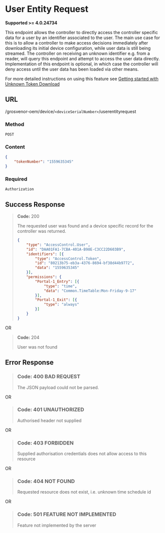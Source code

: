 # User Entity Request

**Supported >= 4.0.24734**

This endpoint allows the controller to directly access the controller specific data for a user by an identifier associated to the user. The main use case for this is to allow a controller to make access decisions immediately after downloading its initial device configuration, while user data is still being streamed. The controller on receiving an unknown identifier e.g. from a reader, will query this endpoint and attempt to access the user data directly. Implementation of this endpoint is optional, in which case the controller will deny access until the user data has been loaded via other means.

For more detailed instructions on using this feature see [Getting started with Unknown Token Download](..\GettingStarted\GettingStartedUnknownTokenDownload.md)

## URL

/grosvenor-oem/device/`<deviceSerialNumber>`/userentityrequest

### Method

`POST`

### Content

````json
{
    "tokenNumber": "1559635345"
}
````

### Required

`Authorization`

## Success Response

> **Code:** 200
>
> The requested user was found and a device specific record for the controller was returned.
>
> ````json
> {
>     "type": "AccessControl.User",
>     "id": "DAA01FA1-7CBA-401A-B98E-C3CC22D603B9",
>     "identifiers": [{
>         "type": "AccessControl.Token",
>         "id": "80213b75-eb3a-4376-8694-bf38d44b9772",
>         "data": "1559635345"
>     }],
>     "permissions": {
>         "Portal-1_Entry": [{
>             "type": "time",
>             "data": "Common.TimeTable:Mon-Friday-9-17"
>         }],
>         "Portal-1_Exit": [{
>             "type": "always"
>         }]
>     }
> }
> ````

OR

> **Code:** 204
>
> User was not found

## Error Response

> ### **Code:** 400 BAD REQUEST
>
> The JSON payload could not be parsed.

OR

> ### **Code:** 401 UNAUTHORIZED
>
> Authorised header not supplied

OR

> ### **Code:** 403 FORBIDDEN
>
> Supplied authorisation credentials does not allow access to this resource

OR

> ### **Code:** 404 NOT FOUND
>
> Requested resource does not exist, i.e. unknown time schedule id

OR

> ### **Code:** 501 FEATURE NOT IMPLEMENTED
>
> Feature not implemented by the server
